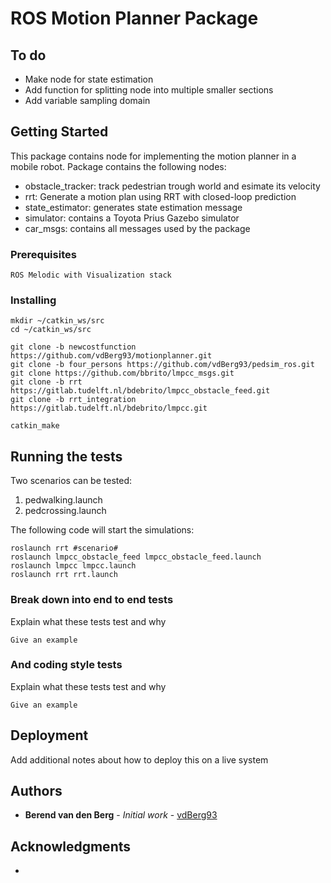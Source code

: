 # ROS Motion Planner Package

## To do
* Make node for state estimation
* Add function for splitting node into multiple smaller sections
* Add variable sampling domain

## Getting Started

This package contains node for implementing the motion planner in a mobile robot.
Package contains the following nodes:
* obstacle_tracker: track pedestrian trough world and esimate its velocity
* rrt: Generate a motion plan using RRT with closed-loop prediction
* state_estimator: generates state estimation message
* simulator: contains a Toyota Prius Gazebo simulator
* car_msgs: contains all messages used by the package

### Prerequisites

```
ROS Melodic with Visualization stack

```

### Installing

```
mkdir ~/catkin_ws/src
cd ~/catkin_ws/src

git clone -b newcostfunction https://github.com/vdBerg93/motionplanner.git
git clone -b four_persons https://github.com/vdBerg93/pedsim_ros.git
git clone https://github.com/bbrito/lmpcc_msgs.git
git clone -b rrt https://gitlab.tudelft.nl/bdebrito/lmpcc_obstacle_feed.git 
git clone -b rrt_integration https://gitlab.tudelft.nl/bdebrito/lmpcc.git

catkin_make
```
## Running the tests
Two scenarios can be tested:
1. pedwalking.launch
2. pedcrossing.launch

The following code will start the simulations:

```
roslaunch rrt #scenario#
roslaunch lmpcc_obstacle_feed lmpcc_obstacle_feed.launch
roslaunch lmpcc lmpcc.launch
roslaunch rrt rrt.launch
```
### Break down into end to end tests

Explain what these tests test and why

```
Give an example
```

### And coding style tests

Explain what these tests test and why

```
Give an example
```

## Deployment

Add additional notes about how to deploy this on a live system

## Authors

* **Berend van den Berg** - *Initial work* - [vdBerg93](https://github.com/vdBerg93)

## Acknowledgments

* 

